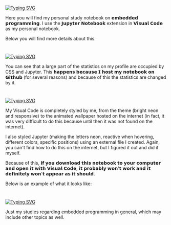 
 [![Typing SVG](https://readme-typing-svg.demolab.com?font=Fira+Code&weight=700&duration=0.01&center=true&vCenter=true&pause=100000&color=C82F4B&random=false&width=1000&lines=My+Embedded+Programming+Notebook+%E2%9D%A3)](https://git.io/typing-svg)

Here you will find my personal study notebook on 𝗲𝗺𝗯𝗲𝗱𝗱𝗲𝗱 𝗽𝗿𝗼𝗴𝗿𝗮𝗺𝗺𝗶𝗻𝗴. I use the 𝗝𝘂𝗽𝘆𝘁𝗲𝗿 𝗡𝗼𝘁𝗲𝗯𝗼𝗼𝗸 extension in 𝗩𝗶𝘀𝘂𝗮𝗹 𝗖𝗼𝗱𝗲 as my personal notebook.

Below you will find more details about this.
#
[![Typing SVG](https://readme-typing-svg.demolab.com?font=Fira+Code&weight=700&size=15&duration=0.1&pause=100000&color=C82F4B&random=false&width=435&lines=CSS+statics+on+my+profile+...%3F)](https://git.io/typing-svg)

You can see that a large part of the statistics on my profile are occupied by CSS and Jupyter. This 𝗵𝗮𝗽𝗽𝗲𝗻𝘀 𝗯𝗲𝗰𝗮𝘂𝘀𝗲 𝗜 𝗵𝗼𝘀𝘁 𝗺𝘆 𝗻𝗼𝘁𝗲𝗯𝗼𝗼𝗸 𝗼𝗻 𝗚𝗶𝘁𝗵𝘂𝗯 (for several reasons) and because of this the statistics are changed by it.
#
[![Typing SVG](https://readme-typing-svg.demolab.com?font=Fira+Code&weight=700&size=15&duration=0.1&pause=100000&color=C82F4B&random=false&width=435&lines=How+it+actually+looks+like)](https://git.io/typing-svg)

My Visual Code is completely styled by me, from the theme (bright neon and responsive) to the animated wallpaper hosted on the internet (in fact, it was very difficult to do this because until then it was not found on the internet).

I also styled Jupyter (making the letters neon, reactive when hovering, different colors, specific positions) using an external file I created. Again, you can't find how to do this on the internet, but I figured it out and did it myself.

Because of this, 𝗶𝗳 𝘆𝗼𝘂 𝗱𝗼𝘄𝗻𝗹𝗼𝗮𝗱 𝘁𝗵𝗶𝘀 𝗻𝗼𝘁𝗲𝗯𝗼𝗼𝗸 𝘁𝗼 𝘆𝗼𝘂𝗿 𝗰𝗼𝗺𝗽𝘂𝘁𝗲𝗿 𝗮𝗻𝗱 𝗼𝗽𝗲𝗻 𝗶𝘁 𝘄𝗶𝘁𝗵 𝗩𝗶𝘀𝘂𝗮𝗹 𝗖𝗼𝗱𝗲, 𝗶𝘁 𝗽𝗿𝗼𝗯𝗮𝗯𝗹𝘆 𝘄𝗼𝗻'𝘁 𝘄𝗼𝗿𝗸 𝗮𝗻𝗱 𝗶𝘁 𝗱𝗲𝗳𝗶𝗻𝗶𝘁𝗲𝗹𝘆 𝘄𝗼𝗻'𝘁 𝗮𝗽𝗽𝗲𝗮𝗿 𝗮𝘀 𝗶𝘁 𝘀𝗵𝗼𝘂𝗹𝗱.

Below is an example of what it looks like:
#
[![Typing SVG](https://readme-typing-svg.demolab.com?font=Fira+Code&weight=700&size=15&duration=0.1&pause=100000&color=C82F4B&random=false&width=435&lines=What's+in+it%3F)](https://git.io/typing-svg)

Just my studies regarding embedded programming in general, which may include other topics as well.

